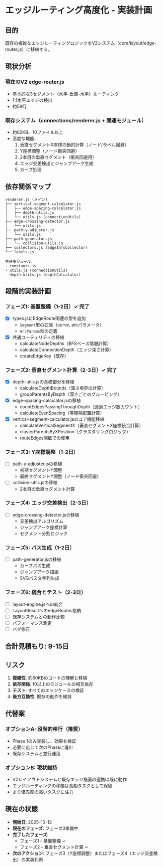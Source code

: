 # エッジルーティング高度化 - 実装計画

## 目的

既存の複雑なエッジルーティングロジックをV2システム（core/layout/edge-router.js）に移植する。

## 現状分析

### 現在のV2 edge-router.js
- 基本的な3セグメント（水平-垂直-水平）ルーティング
- 1:1水平エッジの検出
- 約58行

### 既存システム（connections/renderer.js + 関連モジュール）
- 約60KB、10ファイル以上
- 高度な機能:
  1. 垂直セグメントX座標の動的計算（ノード/ラベル回避）
  2. Y座標調整（ノード衝突回避）
  3. 2本目の垂直セグメント（衝突回避用）
  4. エッジ交差検出とジャンプアーク生成
  5. カーブ処理

## 依存関係マップ

```
renderer.js (メイン)
├── vertical-segment-calculator.js
│   ├── edge-spacing-calculator.js
│   ├── depth-utils.js
│   └── utils.js (connectionUtils)
├── edge-crossing-detector.js
│   └── utils.js
├── path-y-adjuster.js
│   └── utils.js
├── path-generator.js
│   └── collision-utils.js
├── collectors.js (edgeInfoCollector)
└── labels.js

共通モジュール:
- constants.js
- utils.js (connectionUtils)
- depth-utils.js (depthCalculator)
```

## 段階的実装計画

### フェーズ1: 基盤整備（1-2日）✓ 完了
- [x] types.jsにEdgeRoute関連の型を追加
  - `Segment`型の拡張（curve, arcパラメータ）
  - `ArcParams`型の定義
- [x] 共通ユーティリティの移植
  - calculateNodeDepths（BFSベース階層計算）
  - calculateConnectionDepth（エッジ深さ計算）
  - createEdgeKey（既存）

### フェーズ2: 垂直セグメント計算（2-3日）✓ 完了
- [x] depth-utils.jsの基礎部分を移植
  - calculateDepthBounds（深さ境界の計算）
  - groupParentsByDepth（深さごとのグルーピング）
- [x] edge-spacing-calculator.jsの移植
  - countEdgesPassingThroughDepth（通過エッジ数カウント）
  - calculateEvenSpacing（等間隔配置計算）
- [x] vertical-segment-calculator.jsのコア機能移植
  - calculateVerticalSegmentX（垂直セグメントX座標統合計算）
  - clusterParentsByXPosition（クラスタリングロジック）
  - routeEdges関数での使用

### フェーズ3: Y座標調整（1-2日）
- [ ] path-y-adjuster.jsの移植
  - 初期セグメントY調整
  - 最終セグメントY調整（ノード衝突回避）
- [ ] collision-utils.jsの移植
  - 2本目の垂直セグメント計算

### フェーズ4: エッジ交差検出（2-3日）
- [ ] edge-crossing-detector.jsの移植
  - 交差検出アルゴリズム
  - ジャンプアーク座標計算
  - セグメント分割ロジック

### フェーズ5: パス生成（1-2日）
- [ ] path-generator.jsの移植
  - カーブパス生成
  - ジャンプアーク描画
  - SVGパス文字列生成

### フェーズ6: 統合とテスト（2-3日）
- [ ] layout-engine.jsへの統合
- [ ] LayoutResultへのedgeRoutes格納
- [ ] 既存システムとの動作比較
- [ ] パフォーマンス測定
- [ ] バグ修正

## 合計見積もり: 9-15日

## リスク

1. **複雑性**: 約60KBのコードの理解と移植
2. **依存関係**: 10以上のモジュールの相互依存
3. **テスト**: すべてのエッジケースの検証
4. **後方互換性**: 既存の動作を維持

## 代替案

### オプションA: 段階的移行（推奨）
- Phase 1のみ実装し、効果を検証
- 必要に応じて次のPhaseに進む
- 既存システムと並行運用

### オプションB: 現状維持
- V2レイアウトシステムと既存エッジ描画の連携は既に動作
- エッジルーティングの移植は長期タスクとして保留
- より優先度の高いタスクに注力

## 現在の状態

- **開始日**: 2025-10-13
- **現在のフェーズ**: フェーズ3準備中
- **完了したフェーズ**:
  - フェーズ1 - 基盤整備 ✓
  - フェーズ2 - 垂直セグメント計算 ✓
- **次のアクション**: フェーズ3（Y座標調整）またはフェーズ4（エッジ交差検出）の実装判断
